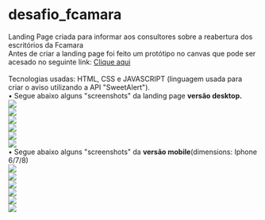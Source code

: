 # desafio_fcamara
Landing Page criada para informar aos consultores sobre a reabertura dos escritórios da Fcamara <br/>
 Antes de criar a landing page foi feito um protótipo no canvas que pode ser acesado no seguinte link:
<a href="https://www.canva.com/design/DAEr-uMzMgI/s4NpPrBnFeGUpS4LZiNxJQ/view?utm_content=DAEr-uMzMgI&utm_campaign=designshare&utm_medium=link&utm_source=publishsharelink"> Clique aqui </a>
<br/><br/>
Tecnologias usadas: HTML, CSS e JAVASCRIPT (linguagem usada para criar o aviso utilizando a API "SweetAlert").
<br/>
• Segue abaixo alguns "screenshots" da landing page <b>versão desktop.</b> <br/>
<img src = "https://github.com/thaynamarinss/desafio_fcamara/blob/main/screenshots/index_alert.png">
<br/>
<img src = "https://github.com/thaynamarinss/desafio_fcamara/blob/main/screenshots/inicio.png">
<br/>
<img src = "https://github.com/thaynamarinss/desafio_fcamara/blob/main/screenshots/localiza-escritorios.png">
<br/>
<img src = "https://github.com/thaynamarinss/desafio_fcamara/blob/main/screenshots/funcionamento.png">
<br/>
<img src = "https://github.com/thaynamarinss/desafio_fcamara/blob/main/screenshots/medidas.png">
<br/>
<img src = "https://github.com/thaynamarinss/desafio_fcamara/blob/main/screenshots/contatos.png">
<br/>
• Segue abaixo alguns "screenshots" da <b>versão mobile</b>(dimensions: Iphone 6/7/8)
<br/>
<img src = "https://github.com/thaynamarinss/desafio_fcamara/blob/main/screenshots/mobile_inicio-alert.png">
<br/>
<img src = "https://github.com/thaynamarinss/desafio_fcamara/blob/main/screenshots/mobile_inicio.png">
<br/>
<img src = "https://github.com/thaynamarinss/desafio_fcamara/blob/main/screenshots/mobile_localizacao.png">
<br/>
<img src = "https://github.com/thaynamarinss/desafio_fcamara/blob/main/screenshots/mobile_funcionamento.png">
<br/>
<img src = "https://github.com/thaynamarinss/desafio_fcamara/blob/main/screenshots/mobile_medidas.png">
<br/>
<img src = "https://github.com/thaynamarinss/desafio_fcamara/blob/main/screenshots/mobile_contatos.png">
